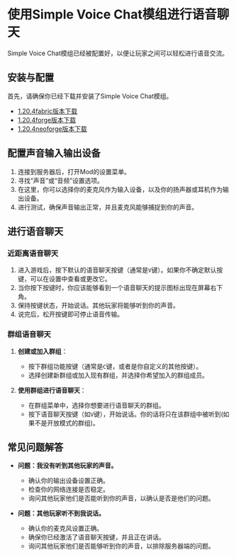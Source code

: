 # 使用Simple Voice Chat模组进行语音聊天

Simple Voice Chat模组已经被配置好，以便让玩家之间可以轻松进行语音交流。

## 安装与配置

首先，请确保你已经下载并安装了Simple Voice Chat模组。
- [1.20.4fabric版本下载](https://modrinth.com/plugin/simple-voice-chat/version/fabric-1.20.4-2.5.21)
- [1.20.4forge版本下载](https://modrinth.com/plugin/simple-voice-chat/version/forge-1.20.4-2.5.21)
- [1.20.4neoforge版本下载](https://modrinth.com/plugin/simple-voice-chat/version/neoforge-1.20.4-2.5.21)

## 配置声音输入输出设备

1. 连接到服务器后，打开Mod的设置菜单。
2. 寻找“声音”或“音频”设置选项。
3. 在这里，你可以选择你的麦克风作为输入设备，以及你的扬声器或耳机作为输出设备。
4. 进行测试，确保声音输出正常，并且麦克风能够捕捉到你的声音。

## 进行语音聊天

### 近距离语音聊天

1. 进入游戏后，按下默认的语音聊天按键（通常是`V`键）。如果你不确定默认按键，可以在设置中查看或更改它。
2. 当你按下按键时，你应该能够看到一个语音聊天的提示图标出现在屏幕右下角。
3. 保持按键状态，开始说话。其他玩家将能够听到你的声音。
4. 说完后，松开按键即可停止语音传输。

### 群组语音聊天

1. **创建或加入群组**：
    - 按下群组功能按键（通常是`C`键，或者是你自定义的其他按键）。
    - 选择创建新群组或加入现有群组，并选择你希望加入的群组成员。
    
2. **使用群组进行语音聊天**：
    - 在群组菜单中，选择你想要进行语音聊天的群组。
    - 按下语音聊天按键（如`V`键），开始说话。你的话将只在该群组中被听到(如果不是开放模式的群组)。

## 常见问题解答

- **问题：我没有听到其他玩家的声音。**
    - 确认你的输出设备设置正确。
    - 检查你的网络连接是否稳定。
    - 询问其他玩家他们是否能听到你的声音，以确认是否是他们的问题。

- **问题：其他玩家听不到我说话。**
    - 确认你的麦克风设置正确。
    - 确保你已经激活了语音聊天按键，并且正在讲话。
    - 询问其他玩家他们是否能够听到你的声音，以排除服务器端的问题。
